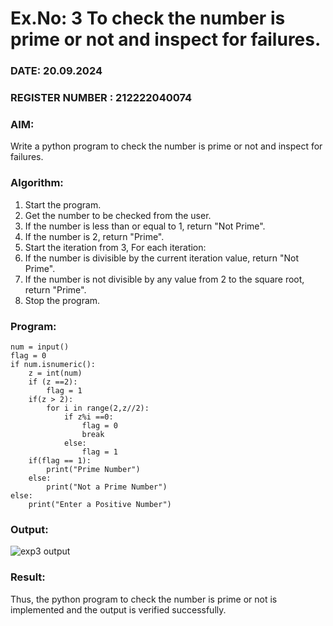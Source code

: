 # Ex.No: 3 To check the number is prime or not and inspect for failures.
 
### DATE: 20.09.2024                                                                            
### REGISTER NUMBER : 212222040074
### AIM: 
Write a python program to check the number is prime or not and inspect for failures.
 
### Algorithm:
1. Start the program.
2. Get the number to be checked from the user.
3. If the number is less than or equal to 1, return "Not Prime".
4. If the number is 2, return "Prime".
5. Start the iteration from 3, For each iteration:
6. If the number is divisible by the current iteration value, return "Not Prime".
7. If the number is not divisible by any value from 2 to the square root, return "Prime".
8. Stop the program.

### Program:
```
num = input() 
flag = 0 
if num.isnumeric(): 
    z = int(num) 
    if (z ==2): 
        flag = 1 
    if(z > 2): 
        for i in range(2,z//2): 
            if z%i ==0: 
                flag = 0 
                break  
            else: 
                flag = 1 
    if(flag == 1): 
        print("Prime Number") 
    else: 
        print("Not a Prime Number") 
else: 
    print("Enter a Positive Number")
```
### Output:

![exp3 output](https://github.com/user-attachments/assets/ec461e39-de89-4156-a70a-1901d46b0c71)


### Result:
Thus, the python program to check the number is prime or not is implemented and the output is verified successfully.
